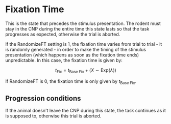 # Fixation Time
This is the state that precedes the stimulus presentation. The rodent must stay in the CNP during the entire time this state lasts so that the task progresses as expected, otherwise the trial is aborted. 

If the RandomizeFT setting is 1, the fixation time varies from trial to trial - it is randomly generated - in order to make the timing of the stimulus presentation (which happens as soon as the fixation time ends) unpredictable. In this case, the fixation time is given by:

$$t_{\text{Fix}} = t_{\text{Base Fix}} + (X ∼ \text{Exp}(λ))$$

If RandomizeFT is 0, the fixation time is only given by $t_{\text{Base Fix}}$.

## Progression conditions
If the animal doesn't leave the CNP during this state, the task continues as it is supposed to, otherwise this trial is aborted.